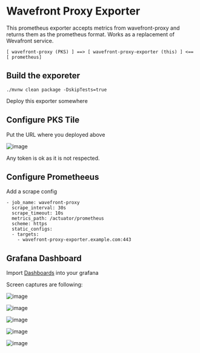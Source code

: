 # Wavefront Proxy Exporter

This prometheus exporter accepts metrics from wavefront-proxy and returns them as the prometheus format. Works as a replacement of Wevafront service.

```
[ wavefront-proxy (PKS) ] ==> [ wavefront-proxy-exporter (this) ] <== [ prometheus]
```

## Build the exporeter

```
./mvnw clean package -DskipTests=true
```

Deploy this exporter somewhere


## Configure PKS Tile

Put the URL where you deployed above

![image](https://user-images.githubusercontent.com/106908/50850608-afc23d80-13bd-11e9-98cf-4c771b769ca7.png)

Any token is ok as it is not respected.

## Configure Prometheeus

Add a scrape config

```
- job_name: wavefront-proxy
  scrape_interval: 30s
  scrape_timeout: 10s
  metrics_path: /actuator/prometheus
  scheme: https
  static_configs:
  - targets:
    - wavefront-proxy-exporter.example.com:443
```

## Grafana Dashboard

Import [Dashboards](grafana) into your grafana

Screen captures are following:

![image](https://user-images.githubusercontent.com/106908/50850629-bea8f000-13bd-11e9-86e6-e663c00f4f6c.png)

![image](https://user-images.githubusercontent.com/106908/50850688-e8faad80-13bd-11e9-9f4a-4810d4a44472.png)

![image](https://user-images.githubusercontent.com/106908/50850659-d7b1a100-13bd-11e9-81c7-602df04479c5.png)

![image](https://user-images.githubusercontent.com/106908/50850705-f6b03300-13bd-11e9-9edb-342ddfb4dee8.png)

![image](https://user-images.githubusercontent.com/106908/50850738-134c6b00-13be-11e9-818f-b47b51179c46.png)

